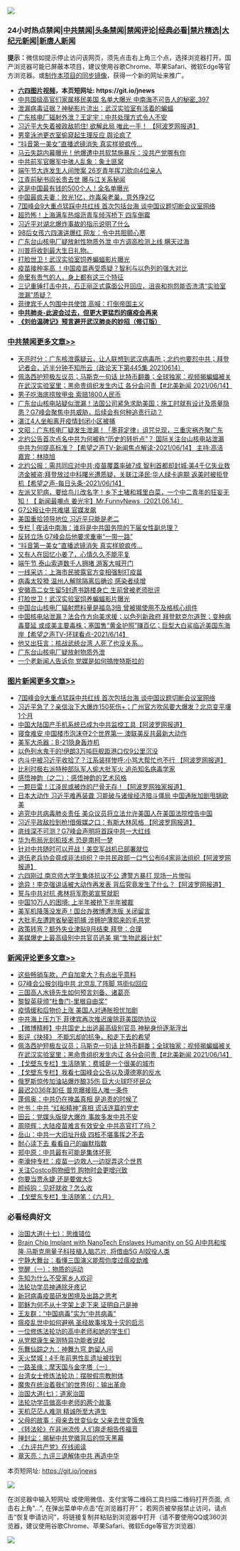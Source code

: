 ![](https://raw.githubusercontent.com/fqnews/bnews/master/64photo/fqnews-qr.jpg)

<div id="tt">
<h3>24小时热点禁闻|<a href="#%E4%B8%AD%E5%85%B1%E7%A6%81%E9%97%BB%E6%9B%B4%E5%A4%9A%E6%96%87%E7%AB%A0">中共禁闻</a>|<a href="#%E5%9B%BE%E7%89%87%E6%96%B0%E9%97%BB%E6%9B%B4%E5%A4%9A%E6%96%87%E7%AB%A0">头条禁闻</a>|<a href="#%E6%96%B0%E9%97%BB%E8%AF%84%E8%AE%BA%E6%9B%B4%E5%A4%9A%E6%96%87%E7%AB%A0">禁闻评论|<a href="#%E5%BF%85%E7%9C%8B%E7%BB%8F%E5%85%B8%E5%A5%BD%E6%96%87">经典必看|<a href="/video.md#%E7%A6%81%E7%89%87%E7%B2%BE%E9%80%89">禁片精选</a>|<a href="https://github.com/fqnews/djy/blob/master/gb/nf1351518.md#1">大纪元新闻</a>|<a href="https://github.com/fqnews/ntdtv/blob/master/gb/prog204.md#1">新唐人新闻</a></h3>
<div><b>提示：</b>微信如提示停止访问该网页，须先点击右上角三个点，选择浏览器打开。国产浏览器可能已屏蔽本项目，建议使用谷歌Chrome、苹果Safari、微软Edge等官方浏览器。或<a href="https://github.com/fqnews/bnews/blob/master/%E5%88%B6%E4%BD%9Cgit%E7%A6%81%E9%97%BB%E9%95%9C%E5%83%8F.md">制作本项目的同步镜像</a>，获得一个新的网址来推广。</div>
<ul>
<li><b><a href="http://d1.bdrive.tk/64.mp4" target="_blank">六四图片视频</a>，本页短网址: https://git.io/jnews</b></li>
<li><a href="/comments/20210614/1566413.md">中共国级高官们家属移民美国 名单大曝光 中南海不可告人的秘密_397</a></li>
<li><a href="/cbnews/20210614/1566552.md">泄漏病毒证据？神秘影片流出：武汉实验室有活着的蝙蝠</a></li>
<li><a href="/cnnews/20210614/1566521.md">广东核电厂辐射外泄？王定宇：中共处理方式令人不安</a></li>
<li><a href="/cnnews/20210614/1566456.md">习近平大失着被政敌抓住! 欲解此局 唯此一手！ 【阿波罗网报道】</a></li>
<li><a href="/lifebaike/20210614/1566575.md">男童泳池更衣室偷窥起生理反应 舆论疯了</a></li>
<li><a href="/cbnews/20210615/1566842.md">“抖音第一美女”直播滤镜消失 真实样貌疯传…</a></li>
<li><a href="/cnnews/20210615/1566836.md">马云失踪内幕曝光！他爆遭中共软禁施暴斥：没共产党哪有你</a></li>
<li><a href="/cbnews/20210614/1566619.md">中共前军官曝军中骇人乱象：象土匪窝</a></li>
<li><a href="/cnnews/20210614/1566659.md">端午节大连发生人间惨案 26岁青年挥刀砍向4位亲人</a></li>
<li><a href="/cnnews/20210614/1566542.md">江青前秘书阎长贵去世 曝与江关系秘闻</a></li>
<li><a href="/finance/20210614/1566747.md">这是中国最有钱的500个人！全名单曝光</a></li>
<li><a href="/cnnews/20210614/1566391.md">中国最疯夫妻：败光1亿，炸毒枭老巢，意外挣2亿</a></li>
<li><a href="/topimagenews/20210614/1566582.md">7国峰会9大重点猛踩中共红线 首次包括台海 谈中国议题切断会议室网络</a></li>
<li><a href="/cbnews/20210614/1566452.md">超恐怖！上海满车热熔沥青车倾泻桥下 四车倒霉</a></li>
<li><a href="/cnnews/20210615/1566837.md">习近平对湖北爆炸事故的指示说明了什么</a></li>
<li><a href="/cbnews/20210614/1566638.md">98后女孩六四演讲爆红 网友：令中共胆颤心寒</a></li>
<li><a href="/cnnews/20210614/1566554.md">广东台山核电厂疑放射性物质外泄 中方调高检测上线 瞒天过海</a></li>
<li><a href="/comments/20210614/1566596.md">川普将收到最大生日礼物。</a></li>
<li><a href="/cbnews/20210615/1566792.md">打脸世卫！武汉实验室饲养蝙蝠影片曝光</a></li>
<li><a href="/cnnews/20210614/1566566.md">疫苗接种率高 ！中国疫苗再受质疑？智利与以色列的强大对比</a></li>
<li><a href="/lifebaike/20210614/1566426.md">命里有贵气的人，身上都有这三个特征</a></li>
<li><a href="/bannedvideo/20210615/1566915.md">三记重锤打击中共，石正丽正式露面公开回应，沮丧和抱怨能否洗清“实验室泄漏”质疑？</a></li>
<li><a href="/cbnews/20210614/1566488.md">菲律宾千人包围中共使馆 高喊：打倒帝国主义</a></li>
<li><b><a href="/comments/20200211/1275071.md" target="_blank">中共肺炎-此波会过去，但更大更猛烈的瘟疫会再来</a></b></li>
<li><b><a href="/comments/20200207/1272816.md" target="_blank">《刘伯温碑记》预言避开武汉肺炎的妙招（修订版）</a></b></li>
</ul>
</div>

<div class="catlist">
<h3><a href="/cbnews/" target="_blank">中共禁闻</a><span><a href="/cbnews/" target="_blank" rel="nofollow">更多文章>></a></span></h3>
<ul>
<li><a href="/cbnews/20210615/1567047.md" target="_blank">天亮时分：广东核泄露疑云，让人联想到武汉病毒所；北约也要怼中共；拜登记者会，近半分钟不知所云（政论天下第445集 20210614）</a></li>
<li><a href="/comments/20210615/1567032.md" target="_blank">佩洛西护短极左议员；马斯克一句话 比特币翻番；全球独家：视频揭蝙蝠被关在武汉实验室里；黑命贵组织发生内讧 各分会问责【#北美新闻 2021/06/14】</a></li>
<li><a href="/cbnews/20210615/1566983.md" target="_blank">男子吃海底捞放甲虫 索赔1800人民币</a></li>
<li><a href="/comments/20210615/1566977.md" target="_blank">广东台山核电站疑似泄漏！法国公司紧急求助美国；施工时就有设计及质量隐患？G7峰会聚焦中共威胁，后续会有何种追责行动？</a></li>
<li><a href="/cbnews/20210615/1566947.md" target="_blank">湛江4人坐船离开疫情封闭小区被捕</a></li>
<li><a href="/cbnews/20210615/1566946.md" target="_blank">文昭：广东核电厂疑发生泄漏！「墨菲定律」诅咒兑现，三重灾祸齐聚广东</a></li>
<li><a href="/comments/20210615/1566930.md" target="_blank">北约公告首次点名中共为何被称“历史的转折点”？ 国际关注台山核电站泄漏   中共为何提高标准？【希望之声TV-新闻焦点解读-2021/06/14】 主持:高洁  嘉宾：林晓旭</a></li>
<li><a href="/comments/20210615/1566929.md" target="_blank">北约公报：需共同应对中共;疫苗覆蓋率破7成 智利首都却封城;美4千亿失业救济金被盗;拜登放过中科曙光遭质疑，关联江泽民;华人绿卡逾期 返美时被拒登机【希望之声-每日头条-2021/06/14】</a></li>
<li><a href="/comments/20210615/1566919.md" target="_blank">左派又犯病，要给鸟儿改名字！乡下土猪和城里白菜，一个中二青年的狂妄无知！【 新闻最嘲点 姜光宇】Mr.FunnyNews（2021.06.14）‬</a></li>
<li><a href="/cbnews/20210615/1566908.md" target="_blank">G7公报让中共难堪 官媒发飙</a></li>
<li><a href="/cbnews/20210615/1566855.md" target="_blank">美国重拾领导地位 习近平只能是老二</a></li>
<li><a href="/cbnews/20210615/1566847.md" target="_blank">专栏 | 夜话中南海：谁将是中共国务院的下届女性副总理？</a></li>
<li><a href="/cbnews/20210615/1566843.md" target="_blank">反转立场 G7峰会后他要求重审“一带一路”</a></li>
<li><a href="/cbnews/20210615/1566842.md" target="_blank">“抖音第一美女”直播滤镜消失 真实样貌疯传…</a></li>
<li><a href="/cbnews/20210615/1566841.md" target="_blank">又有人在回忆小姜了，心情久久不能平复</a></li>
<li><a href="/cbnews/20210615/1566830.md" target="_blank">端午节 泰山索道数千人拥堵 游客大喊开门</a></li>
<li><a href="/cbnews/20210615/1566829.md" target="_blank">一线采访：上海市民披露官方变相强制打疫苗</a></li>
<li><a href="/cbnews/20210615/1566825.md" target="_blank">病毒太狡猾 温州人解除隔离后确诊 感染者续增</a></li>
<li><a href="/cbnews/20210615/1566824.md" target="_blank">安徽高二女生留5封遗书跳楼身亡 生前曾被老师批评</a></li>
<li><a href="/cbnews/20210615/1566792.md" target="_blank">打脸世卫！武汉实验室饲养蝙蝠影片曝光</a></li>
<li><a href="/cbnews/20210615/1566778.md" target="_blank">中国台山核电厂辐射燃料量是福岛3倍 曾被揭使用不及格核心组件</a></li>
<li><a href="/comments/20210615/1566771.md" target="_blank">中国核电站泄漏？法合作方向美求援；以色列新政府 拜登默克尔道贺；变种病毒蔓延 或成美主要毒株；塞国售“黄金护照”赚百亿；巨型大白鲨临近美国东海岸【希望之声TV-环球看点-2021/6/14】</a></li>
<li><a href="/cbnews/20210614/1566697.md" target="_blank">他又出狂言：核战武统台湾 人死了也没关系…</a></li>
<li><a href="/cbnews/20210614/1566651.md" target="_blank">广东台山核电厂疑放射物质外泄</a></li>
<li><a href="/cbnews/20210614/1566657.md" target="_blank">一个老新闻人告诉你 党媒是如何搞惨特斯拉的</a></li>

</ul>
</div>
<div class="catlist">
<h3><a href="/topimagenews/" target="_blank">图片新闻</a><span><a href="/topimagenews/" target="_blank" rel="nofollow">更多文章>></a></span></h3>
<ul>
<li><a href="/topimagenews/20210614/1566582.md" target="_blank">7国峰会9大重点猛踩中共红线 首次包括台海 谈中国议题切断会议室网络</a></li>
<li><a href="/topimagenews/20210614/1566288.md" target="_blank">习近平急了？亲信治下大爆炸150死伤+；广州官方吹风要大爆发？北京变平壤1个月</a></li>
<li><a href="/topimagenews/20210614/1566204.md" target="_blank">中国大陆国产手机系统已成为中共监控工具【阿波罗网报道】</a></li>
<li><a href="/topimagenews/20210614/1566191.md" target="_blank">寝食难安 中国楼市泡沫夺2个世界第一 澳联美反共最新大动作</a></li>
<li><a href="/topimagenews/20210613/1565974.md" target="_blank">美军大杀器：B-21隐身轰炸机</a></li>
<li><a href="/topimagenews/20210613/1565965.md" target="_blank">以色列水鬼干的!伊朗3万吨巨舰距港口仅9公里沉没</a></li>
<li><a href="/topimagenews/20210613/1565945.md" target="_blank">内斗中被习近平收拾了？江系装样惨呼:小骂大帮忙也不行 【阿波罗网报道】</a></li>
<li><a href="/topimagenews/20210613/1565758.md" target="_blank">比利时极右派特种部队军人偷大批军火 追杀知名病毒学家</a></li>
<li><a href="/comments/20210612/1565472.md" target="_blank">感悟神韵（之二）：感悟神韵的艺术风格</a></li>
<li><a href="/topimagenews/20210612/1565301.md" target="_blank">一颗巨雷！江泽民或被炸的尸骨无存！【阿波罗网独家报道】</a></li>
<li><a href="/topimagenews/20210611/1564833.md" target="_blank">日本大动作 习近平难再装聋 习能破与诸侯经济暗斗僵局 中国通胀加剧甩锅欧美</a></li>
<li><a href="/topimagenews/20210611/1564685.md" target="_blank">追究中共病毒肺炎责任 美众议员将立法允许美国人在美国法院控告中国</a></li>
<li><a href="/topimagenews/20210611/1564647.md" target="_blank">习近平政敌捡到枪!借俄媒之口：有斯大林风格 【阿波罗网报道】</a></li>
<li><a href="/topimagenews/20210609/1563248.md" target="_blank">底线深不可测？G7峰会声明将首踩中共一大红线</a></li>
<li><a href="/topimagenews/20210609/1563122.md" target="_blank">华为布局光刻机技术 恐是南柯一梦</a></li>
<li><a href="/topimagenews/20210608/1562813.md" target="_blank">针对中共随时可以开战！美空军战机已部署就位</a></li>
<li><a href="/topimagenews/20210608/1562650.md" target="_blank">退伍老兵协会竟成非法组织？中共民政部一口气公布64家非法组织【阿波罗网报道】</a></li>
<li><a href="/topimagenews/20210608/1562320.md" target="_blank">六四刚过 南京师大学生集体抗议不公 遭警方暴打 现场一片惨叫</a></li>
<li><a href="/topimagenews/20210608/1562319.md" target="_blank">诡异！李克强讲话被大动作再发表 背后究竟发生了什么？【阿波罗网报道】</a></li>
<li><a href="/topimagenews/20210608/1562318.md" target="_blank">誓与中共对抗 弗林将军胞弟宣誓就职</a></li>
<li><a href="/topimagenews/20210608/1562317.md" target="_blank">中国10万人的困境: 上半年被抢下半年被裁</a></li>
<li><a href="/topimagenews/20210608/1562316.md" target="_blank">美军机降落没发声！国台办微博遭洗版 关闭留言</a></li>
<li><a href="/topimagenews/20210608/1562315.md" target="_blank">大批毛左遭跨省秘密抓捕 涉拥护薄熙来的毛共党</a></li>
<li><a href="/topimagenews/20210608/1562314.md" target="_blank">政策转弯？额外失业津贴9月结束 拜登：合理</a></li>
<li><a href="/topimagenews/20210607/1561590.md" target="_blank">美媒爆史上最高级别中共官员逃美 揭“生物武器计划”</a></li>

</ul>
</div>
<div class="catlist">
<h3><a href="/comments/" target="_blank">新闻评论</a><span><a href="/comments/" target="_blank" rel="nofollow">更多文章>></a></span></h3>
<ul>
<li><a href="/comments/20210615/1567059.md" target="_blank">这些畅销车款，产自加拿大？有点出乎意料</a></li>
<li><a href="/comments/20210615/1567051.md" target="_blank">G7峰会公报剑指中共 北京乱了阵脚 骂街似回应</a></li>
<li><a href="/comments/20210615/1567050.md" target="_blank">三国高人水镜先生如何预言刘备、诸葛亮</a></li>
<li><a href="/comments/20210615/1567049.md" target="_blank">黎智英获颁“杜鲁门-里根自由奖”</a></li>
<li><a href="/comments/20210615/1567048.md" target="_blank">疫情缓和后物价上涨 美国人对通胀担忧加剧</a></li>
<li><a href="/comments/20210615/1567044.md" target="_blank">中共海上压力下 菲律宾再次推迟废除菲美国防协议</a></li>
<li><a href="/comments/20210615/1567037.md" target="_blank">【微博精粹】中共国史上出逃最高级别官员 神秘身份逐渐浮出</a></li>
<li><a href="/comments/20210615/1567036.md" target="_blank">影评《抉择》 不能忘却的抗争，和走下去的希望</a></li>
<li><a href="/comments/20210615/1567032.md" target="_blank">佩洛西护短极左议员；马斯克一句话 比特币翻番；全球独家：视频揭蝙蝠被关在武汉实验室里；黑命贵组织发生内讧 各分会问责【#北美新闻 2021/06/14】</a></li>
<li><a href="/comments/20210615/1567015.md" target="_blank">【戈壁东专栏】生活随笔：费城是一个很美的城市</a></li>
<li><a href="/comments/20210615/1567012.md" target="_blank">【戈壁东专栏】我看七国峰会公告以及谭德塞的反水</a></li>
<li><a href="/comments/20210615/1567010.md" target="_blank">俄罗斯惊传加油站爆炸酿35伤 巨大火球吓坏民众</a></li>
<li><a href="/comments/20210615/1567008.md" target="_blank">最迟2036年卸任 普京曝接班人唯一条件</a></li>
<li><a href="/comments/20210615/1567007.md" target="_blank">蓬佩奥：中共仍在掩盖真相 是追责的时候了</a></li>
<li><a href="/comments/20210615/1567005.md" target="_blank">叶书：中共 “红船精神”真相 谎话连篇的党史</a></li>
<li><a href="/comments/20210615/1567004.md" target="_blank">田云：党媒头版提大爆炸 事故多发中共不安</a></li>
<li><a href="/comments/20210615/1567003.md" target="_blank">周晓辉：大陆疫苗难言有效安全 中共高官打了吗？</a></li>
<li><a href="/comments/20210615/1567002.md" target="_blank">岳山：中共一大旧址升级 四桩不堪事挥之不去</a></li>
<li><a href="/comments/20210615/1567001.md" target="_blank">耐心读下去 看看自己的幽默指数</a></li>
<li><a href="/comments/20210615/1567000.md" target="_blank">郑中原：中共最有可能是集体坏死</a></li>
<li><a href="/comments/20210615/1566999.md" target="_blank">李濠仲专栏：疫苗一边救人一边捉弄这个世界</a></li>
<li><a href="/comments/20210615/1566989.md" target="_blank">关注Costco购物细节 购物时会更增兴致</a></li>
<li><a href="/comments/20210615/1566985.md" target="_blank">你要当贾永婕 还是要做大S</a></li>
<li><a href="/comments/20210615/1566984.md" target="_blank">颜纯钩：见好就收？怎么收</a></li>
<li><a href="/comments/20210615/1566978.md" target="_blank">【戈壁东专栏】生活随笔：《六月》</a></li>

</ul>
</div>

<div class="catlist">
<h3>必看经典好文</h3>
<ul>
<li><a href="/comments/20201110/1428674.md" target="_blank">治国大道(十七)：思维错位</a></li>
<li><a href="/comments/20200901/1451956.md" target="_blank">Brain Chip Implant with NanoTech Enslaves Humanity on 5G AI中共和埃隆∙马斯克用量子科技植入脑芯片, 将借由5G AI奴役人类</a></li>
<li><a href="/comments/20200527/1273654.md" target="_blank">宁静大舞台：看懂三国演义能帮你度过瘟疫劫难</a></li>
<li><a href="/comments/20200810/1377609.md" target="_blank">觉醒（一）：物质的运动</a></li>
<li><a href="/comments/20200620/1346848.md" target="_blank">先知为什么不受家乡人欢迎</a></li>
<li><a href="/health/20170626/780263.md" target="_blank">法轮功学员神通除牙疼记</a></li>
<li><a href="/comments/20200917/1029129.md" target="_blank">新冠病毒疫苗研发困境及出路之思考</a></li>
<li><a href="/ccpdope/20190803/1168965.md" target="_blank">耶稣为何不从十字架上走下来 证明自己是神</a></li>
<li><a href="/comments/20200318/1295755.md" target="_blank">王友群：“中国病毒”实为“中共病毒”</a></li>
<li><a href="/comments/20200618/1346823.md" target="_blank">瘟疫乱世中如何避祸 圣经故事埃及十灾的启示</a></li>
<li><a href="/cbnews/20200702/1354550.md" target="_blank">一位修炼法轮功的高中老师和她的学生们</a></li>
<li><a href="/comments/20210331/1516768.md" target="_blank">从党棍康生亲测特异功能者说起</a></li>
<li><a href="/tculture/20170718/793528.md" target="_blank">乐舞仙踪之九：神舞九穹 韵留人间</a></li>
<li><a href="/ccpdope/20181219/1049286.md" target="_blank">天火焚城！4千年前男性乱遗址被找到</a></li>
<li><a href="/tculture/20160806/568214.md" target="_blank">一路圣缘：摩天国与金字塔（一）</a></li>
<li><a href="/cbnews/20200610/1342772.md" target="_blank">台湾女士修炼法轮功：摆脱假宗教附体</a></li>
<li><a href="/topimagenews/20180524/947358.md" target="_blank">魔鬼在统治着我们的世界(6)：输出革命</a></li>
<li><a href="/cbnews/20190424/913985.md" target="_blank">治国大道(七)：道家治国</a></li>
<li><a href="/comments/20200629/1352533.md" target="_blank">法轮功学员做高中老师的两个故事</a></li>
<li><a href="/comments/20210302/1496716.md" target="_blank">天机茫茫人难测 精诚所至大道生</a></li>
<li><a href="/cbnews/20210507/1541162.md" target="_blank">父母的故事：母亲去世变仙女 父亲去世变饿鬼</a></li>
<li><a href="/comments/20210509/1542786.md" target="_blank">《转法轮》在非洲流传 人们奔走相告传福音</a></li>
<li><a href="/topimagenews/20170218/694213.md" target="_blank">掸封尘：揭秘中共党徽背后的惊天黑幕</a></li>
<li><a href="/bookonline/20131116/201057.md" target="_blank">《九评共产党》在线阅读</a></li>
<li><a href="/comments/20131119/1029445.md" target="_blank">章天亮：九评三退解体中共 再造中华</a></li>

</ul>
</div>

本页短网址: https://git.io/jnews

![](https://raw.githubusercontent.com/fqnews/bnews/master/64photo/fqnews-qr.jpg)

在浏览器中输入短网址 或使用微信、支付宝等二维码工具扫描二维码打开页面, 点击右上角"...", 在弹出菜单中点击“在浏览器打开”； 若网页被举报禁止访问，请点击“恢复申请访问”，将链接复制并粘贴到浏览器中打开（请不要使用QQ或360浏览器，建议使用谷歌Chrome、苹果Safari、微软Edge等官方浏览器）

![](https://raw.githubusercontent.com/fqnews/bnews/master/64photo/wx.jpg)